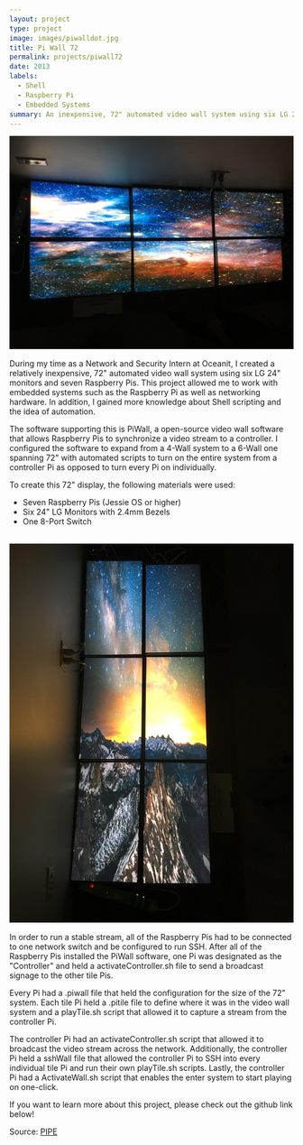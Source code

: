 ```yaml
---
layout: project
type: project
image: images/piwalldot.jpg
title: Pi Wall 72
permalink: projects/piwall72
date: 2013
labels:
  - Shell
  - Raspberry Pi
  - Embedded Systems
summary: An inexpensive, 72" automated video wall system using six LG 24" monitors and seven Raspberry Pis for Oceanit Laboratories, Inc. 
---
```

<img class class="ui medium right floated rounded image" src="../images/piwall2.jpg">

During my time as a Network and Security Intern at Oceanit, I created a relatively inexpensive, 72" automated video wall system 
using six LG 24" monitors and seven Raspberry Pis. This project allowed me to work with embedded systems such as the Raspberry Pi as well as networking hardware.
In addition, I gained more knowledge about Shell scripting and the idea of automation.

The software supporting this is PiWall, a open-source video wall software that allows Raspberry Pis to synchronize a video stream to a controller.
I configured the software to expand from a 4-Wall system to a 6-Wall one spanning 72" with automated scripts to turn on the entire system from a controller Pi
as opposed to turn every Pi on individually. 

To create this 72" display, the following materials were used: 
- Seven Raspberry Pis (Jessie OS or higher)
- Six 24" LG Monitors with 2.4mm Bezels
- One 8-Port Switch

<br>
<img class class="ui medium right floated rounded image" src="../images/piwall1.jpg">
<br>

In order to run a stable stream, all of the Raspberry Pis had to be connected to one network switch and be configured to run SSH.
After all of the Raspberry Pis installed the PiWall software, one Pi was designated as the "Controller" and held a activateController.sh file to send a broadcast signage to the other tile Pis.

Every Pi had a .piwall file that held the configuration for the size of the 72" system.
Each tile Pi held a .pitile file to define where it was in the video wall system and a playTile.sh script that allowed it to capture a stream from the controller Pi.

The controller Pi had an activateController.sh script that allowed it to broadcast the video stream across the network. 
Additionally, the controller Pi held a sshWall file that allowed the controller Pi to SSH into every individual tile Pi and run their own playTile.sh scripts.
Lastly, the controller Pi had a ActivateWall.sh script that enables the enter system to start playing on one-click. 

If you want to learn more about this project, please check out the github link below!

Source: <a href="https://github.com/chrisnguyenhi/pipe"><i class="large github icon"></i>PIPE</a>
